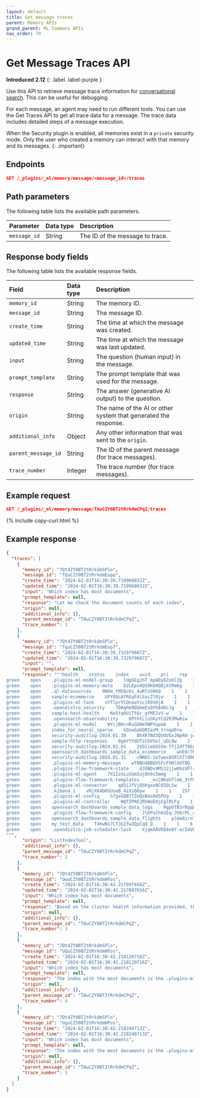 ```yaml
---
layout: default
title: Get message traces
parent: Memory APIs
grand_parent: ML Commons APIs
nav_order: 70
---
```


# Get Message Traces API
**Introduced 2.12**
{: .label .label-purple }

Use this API to retrieve message trace information for [conversational search]({{site.url}}{{site.baseurl}}/search-plugins/conversational-search/). This can be useful for debugging.

For each message, an agent may need to run different tools. You can use the Get Traces API to get all trace data for a message. The trace data includes detailed steps of a message execution.

When the Security plugin is enabled, all memories exist in a `private` security mode. Only the user who created a memory can interact with that memory and its messages.
{: .important}


## Endpoints

```json
GET /_plugins/_ml/memory/message/<message_id>/traces
```

## Path parameters

The following table lists the available path parameters.

Parameter | Data type | Description
:--- | :--- | :---
`message_id` | String | The ID of the message to trace.

## Response body fields

The following table lists the available response fields.

| Field | Data type | Description |
| :--- | :--- | :--- |
| `memory_id` | String | The memory ID. |
| `message_id` | String | The message ID. |
| `create_time` | String | The time at which the message was created. |
| `updated_time` | String | The time at which the message was last updated. |
| `input` | String | The question (human input) in the message. |
| `prompt_template` | String | The prompt template that was used for the message. |
| `response` | String | The answer (generative AI output) to the question. |
| `origin` | String | The name of the AI or other system that generated the response. |
| `additional_info` | Object | Any other information that was sent to the `origin`. |
| `parent_message_id` | String | The ID of the parent message (for trace messages). |
| `trace_number` | Integer | The trace number (for trace messages). |

## Example request

```json
GET /_plugins/_ml/memory/message/TAuCZY0BT2tRrkdmCPqZ/traces
```
{% include copy-curl.html %}

## Example response

```json
{
  "traces": [
    {
      "memory_id": "7Qt4ZY0BT2tRrkdmSPlo",
      "message_id": "TQuCZY0BT2tRrkdmEvpp",
      "create_time": "2024-02-01T16:30:39.719968032Z",
      "updated_time": "2024-02-01T16:30:39.719968032Z",
      "input": "Which index has most documents",
      "prompt_template": null,
      "response": "Let me check the document counts of each index",
      "origin": null,
      "additional_info": {},
      "parent_message_id": "TAuCZY0BT2tRrkdmCPqZ",
      "trace_number": 1
    },
    {
      "memory_id": "7Qt4ZY0BT2tRrkdmSPlo",
      "message_id": "TguCZY0BT2tRrkdmEvp7",
      "create_time": "2024-02-01T16:30:39.732979687Z",
      "updated_time": "2024-02-01T16:30:39.732979687Z",
      "input": "",
      "prompt_template": null,
      "response": """health    status    index    uuid    pri    rep    docs.count    docs.deleted    store.size    pri.store.size
green    open    .plugins-ml-model-group    lHgGEgJhT_mpADyOZoXl2g    1    1    9    2    33.4kb    16.7kb
green    open    .plugins-ml-memory-meta    b2LEpv0QS8K60QBjXtRm6g    1    1    13    0    117.5kb    58.7kb
green    open    .ql-datasources    9NXm_tMXQc6s_4uRToSNkQ    1    1    0    0    416b    208b
green    open    sample-ecommerce    UPYOQcAfRGqFAlSxcZlRjw    1    1    40320    0    4.1mb    2mb
green    open    .plugins-ml-task    xYTlprYCQnaaYici69SOjA    1    1    117    0    115.5kb    57.6kb
green    open    .opendistro_security    7DAqhm9QQmeEsQYhA40cJg    1    1    10    0    117kb    58.5kb
green    open    sample-host-health    Na5tq6UiTt6r_qYME1vV-w    1    1    40320    0    2.6mb    1.3mb
green    open    .opensearch-observability    6PthtLluSKyYCdZR3Mw0iw    1    1    0    0    416b    208b
green    open    .plugins-ml-model    WYcjBHcnRuSDHeVWPVupoA    1    1    191    45    4.2gb    2.1gb
green    open    index_for_neural_sparse    GQswGabQRIazM_trnqaDrw    1    1    5    0    28.4kb    14.2kb
green    open    security-auditlog-2024.01.30    BhXR7Nd3QVOVGxJNpR0-jw    1    1    27768    0    13.8mb    7mb
green    open    sample-http-responses    0gmYYYdOTiCbVUvl_uDL0w    1    1    40320    0    2.5mb    1.2mb
green    open    security-auditlog-2024.02.01    2VD1ieDGS5m-TfjIdfT8Eg    1    1    36386    0    37mb    18.2mb
green    open    opensearch_dashboards_sample_data_ecommerce    wnE6r7OvSPqc5YHj8wHSLA    1    1    4675    0    8.8mb    4.4mb
green    open    security-auditlog-2024.01.31    cNRK5-2eTwes0SRlXTl0RQ    1    1    34520    0    20.5mb    9.8mb
green    open    .plugins-ml-memory-message    wTNBU4BBQVSFcFhNlUdfBQ    1    1    88    1    399.7kb    205kb
green    open    .plugins-flow-framework-state    dJUNDv9MSJ2jjwKbzXPlrw    1    1    39    0    114.1kb    57kb
green    open    .plugins-ml-agent    7X1IzoLuSGmIujOh9i5mmg    1    1    27    0    146.6kb    73.3kb
green    open    .plugins-flow-framework-templates    _ecC0KahTlmG_3tFUst7Uw    1    1    18    0    175.8kb    87.9kb
green    open    .plugins-ml-connector    q45iJfVjQ5KgxeNC65DLSw    1    1    11    0    313.1kb    156.5kb
green    open    .kibana_1    vRjXK4bHSUueB_4iXiQ8yw    1    1    257    0    264kb    132kb
green    open    .plugins-ml-config    G7gxGQB7TZeQzBasHd5PUg    1    1    1    0    7.8kb    3.9kb
green    open    .plugins-ml-controller    NQTZPREZRhWoDdjCglRLFg    1    1    0    0    50.1kb    49.9kb
green    open    opensearch_dashboards_sample_data_logs    9gpOTB3rRgqBLvqis_k5LQ    1    1    14074    0    18mb    9mb
green    open    .plugins-flow-framework-config    JlKPsCh6SEq-Jh6rPL_x9Q    1    1    1    0    7.8kb    3.9kb
green    open    opensearch_dashboards_sample_data_flights    pJde0irnTce4-uobHwYmMQ    1    1    13059    0    11.9mb    5.9mb
green    open    my_test_data    T4hwNs7CTJGIfw2QpCqQ_Q    1    1    6    0    91.7kb    45.8kb
green    open    .opendistro-job-scheduler-lock    XjgmXAVKQ4e8Y-ac54VBzg    1    1    3    0    38.7kb    19.4kb
""",
      "origin": "ListIndexTool",
      "additional_info": {},
      "parent_message_id": "TAuCZY0BT2tRrkdmCPqZ",
      "trace_number": 2
    },
    {
      "memory_id": "7Qt4ZY0BT2tRrkdmSPlo",
      "message_id": "UwuCZY0BT2tRrkdmHPos",
      "create_time": "2024-02-01T16:30:42.217897656Z",
      "updated_time": "2024-02-01T16:30:42.217897656Z",
      "input": "Which index has most documents",
      "prompt_template": null,
      "response": "Based on the cluster health information provided, the index with the most documents is .plugins-ml-model with 191 documents",
      "origin": null,
      "additional_info": {},
      "parent_message_id": "TAuCZY0BT2tRrkdmCPqZ",
      "trace_number": 3
    },
    {
      "memory_id": "7Qt4ZY0BT2tRrkdmSPlo",
      "message_id": "UQuCZY0BT2tRrkdmHPos",
      "create_time": "2024-02-01T16:30:42.218120716Z",
      "updated_time": "2024-02-01T16:30:42.218120716Z",
      "input": "Which index has most documents",
      "prompt_template": null,
      "response": "The index with the most documents is the .plugins-ml-model index, which contains 191 documents based on the cluster health information provided.",
      "origin": null,
      "additional_info": {},
      "parent_message_id": "TAuCZY0BT2tRrkdmCPqZ",
      "trace_number": 4
    },
    {
      "memory_id": "7Qt4ZY0BT2tRrkdmSPlo",
      "message_id": "UguCZY0BT2tRrkdmHPos",
      "create_time": "2024-02-01T16:30:42.218240713Z",
      "updated_time": "2024-02-01T16:30:42.218240713Z",
      "input": "Which index has most documents",
      "prompt_template": null,
      "response": "The index with the most documents is the .plugins-ml-model index, which contains 191 documents based on the cluster health information provided.",
      "origin": null,
      "additional_info": {},
      "parent_message_id": "TAuCZY0BT2tRrkdmCPqZ",
      "trace_number": 5
    }
  ]
}
```